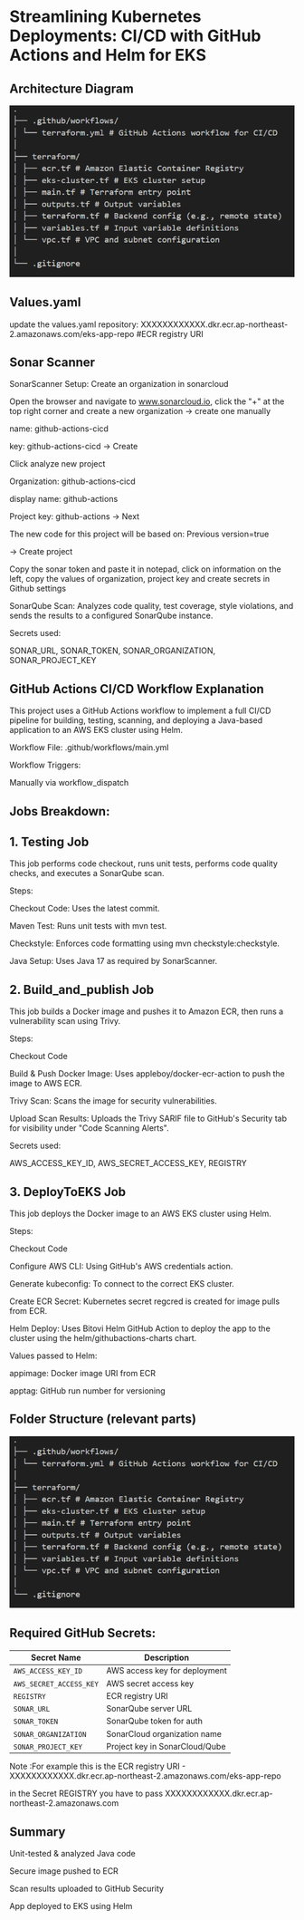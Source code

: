 # Streamlining Kubernetes Deployments: CI/CD with GitHub Actions and Helm for EKS
## Architecture Diagram
![Architecture](https://github.com/visala123/Eks-infra-repo/blob/b389999ebce59ba2c72ffc12b2d12e628ebe9cfc/folder-structure.png)

## Values.yaml
update the values.yaml repository: XXXXXXXXXXXX.dkr.ecr.ap-northeast-2.amazonaws.com/eks-app-repo   #ECR registry URI 

## Sonar Scanner

SonarScanner Setup: Create an organization in sonarcloud

Open the browser and navigate to www.sonarcloud.io, click the "+" at the top right corner and create a new organization -> create one manually

name: github-actions-cicd

key: github-actions-cicd -> Create

Click analyze new project

Organization: github-actions-cicd

display name: github-actions

Project key: github-actions -> Next

The new code for this project will be based on: Previous version=true

-> Create project

Copy the sonar token and paste it in notepad, click on information on the left, copy the values of organization, project key and create secrets in Github settings

SonarQube Scan: Analyzes code quality, test coverage, style violations, and sends the results to a configured SonarQube instance.

Secrets used:

SONAR_URL, SONAR_TOKEN, SONAR_ORGANIZATION, SONAR_PROJECT_KEY

## GitHub Actions CI/CD Workflow Explanation

This project uses a GitHub Actions workflow to implement a full CI/CD pipeline for building, testing, scanning, and deploying a Java-based application to an AWS EKS cluster using Helm.

Workflow File: .github/workflows/main.yml

Workflow Triggers:

Manually via workflow_dispatch

## Jobs Breakdown:

## 1. Testing Job
   
This job performs code checkout, runs unit tests, performs code quality checks, and executes a SonarQube scan.

Steps:

Checkout Code: Uses the latest commit.

Maven Test: Runs unit tests with mvn test.

Checkstyle: Enforces code formatting using mvn checkstyle:checkstyle.

Java Setup: Uses Java 17 as required by SonarScanner.


## 2. Build_and_publish Job
   
This job builds a Docker image and pushes it to Amazon ECR, then runs a vulnerability scan using Trivy.

Steps:

Checkout Code

Build & Push Docker Image: Uses appleboy/docker-ecr-action to push the image to AWS ECR.

Trivy Scan: Scans the image for security vulnerabilities.

Upload Scan Results: Uploads the Trivy SARIF file to GitHub's Security tab for visibility under "Code Scanning Alerts".

Secrets used:

AWS_ACCESS_KEY_ID, AWS_SECRET_ACCESS_KEY, REGISTRY

## 3. DeployToEKS Job
   
This job deploys the Docker image to an AWS EKS cluster using Helm.

Steps:

Checkout Code

Configure AWS CLI: Using GitHub's AWS credentials action.

Generate kubeconfig: To connect to the correct EKS cluster.

Create ECR Secret: Kubernetes secret regcred is created for image pulls from ECR.

Helm Deploy: Uses Bitovi Helm GitHub Action to deploy the app to the cluster using the helm/githubactions-charts chart.

Values passed to Helm:

appimage: Docker image URI from ECR 

apptag: GitHub run number for versioning 

## Folder Structure (relevant parts) 

![Folder Structure](https://github.com/visala123/Eks-infra-repo/blob/b389999ebce59ba2c72ffc12b2d12e628ebe9cfc/folder-structure.png)

## Required GitHub Secrets:

| Secret Name             | Description                    |
| ----------------------- | ------------------------------ |
| `AWS_ACCESS_KEY_ID`     | AWS access key for deployment  |
| `AWS_SECRET_ACCESS_KEY` | AWS secret access key          |
| `REGISTRY`              | ECR registry URI               |
| `SONAR_URL`             | SonarQube server URL           |
| `SONAR_TOKEN`           | SonarQube token for auth       |
| `SONAR_ORGANIZATION`    | SonarCloud organization name   |
| `SONAR_PROJECT_KEY`     | Project key in SonarCloud/Qube |

Note :For example this is the  ECR registry URI - XXXXXXXXXXXX.dkr.ecr.ap-northeast-2.amazonaws.com/eks-app-repo

 in the Secret REGISTRY you have to pass XXXXXXXXXXXX.dkr.ecr.ap-northeast-2.amazonaws.com

## Summary

Unit-tested & analyzed Java code 

Secure image pushed to ECR 

Scan results uploaded to GitHub Security 

App deployed to EKS using Helm 
